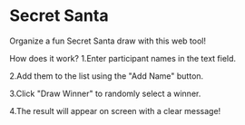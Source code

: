 # Secret Santa
Organize a fun Secret Santa draw with this web tool!

How does it work?
  1.Enter participant names in the text field.
  
  2.Add them to the list using the "Add Name" button.
  
  3.Click "Draw Winner" to randomly select a winner.
  
  4.The result will appear on screen with a clear message!
  
